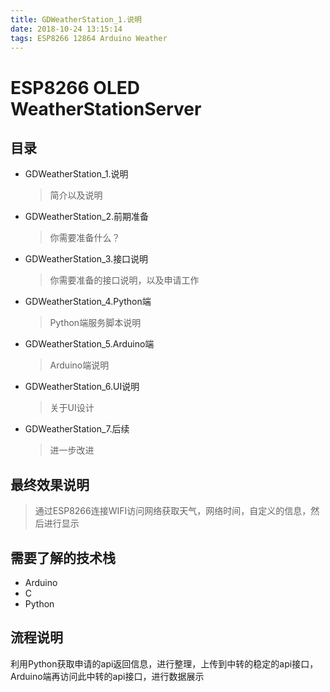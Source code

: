 ```yaml
---
title: GDWeatherStation_1.说明
date: 2018-10-24 13:15:14
tags: ESP8266 12864 Arduino Weather
---
```


# ESP8266 OLED WeatherStationServer

## 目录

- GDWeatherStation_1.说明
    > 简介以及说明

- GDWeatherStation_2.前期准备
    > 你需要准备什么？

- GDWeatherStation_3.接口说明
    > 你需要准备的接口说明，以及申请工作

- GDWeatherStation_4.Python端
    > Python端服务脚本说明

- GDWeatherStation_5.Arduino端
    > Arduino端说明

- GDWeatherStation_6.UI说明
    > 关于UI设计

- GDWeatherStation_7.后续
    > 进一步改进

## 最终效果说明

> 通过ESP8266连接WIFI访问网络获取天气，网络时间，自定义的信息，然后进行显示

## 需要了解的技术栈

- Arduino
- C
- Python

## 流程说明

利用Python获取申请的api返回信息，进行整理，上传到中转的稳定的api接口，Arduino端再访问此中转的api接口，进行数据展示
